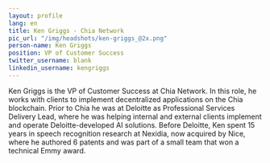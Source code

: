 ```yaml
---
layout: profile
lang: en
title: Ken Griggs - Chia Network
pic_url: "/img/headshots/ken-griggs_@2x.png"
person-name: Ken Griggs
position: VP of Customer Success
twitter_username: blank
linkedin_username: kengriggs
---
```


Ken Griggs is the VP of Customer Success at Chia Network. In this role, he works with clients to implement decentralized applications on the Chia blockchain.  Prior to Chia he was at Deloitte as Professional Services Delivery Lead, where he was helping internal and external clients implement and operate Deloitte-developed AI solutions. Before Deloitte, Ken spent 15 years in speech recognition research at Nexidia, now acquired by Nice, where he authored 6 patents and was part of a small team that won a technical Emmy award.
